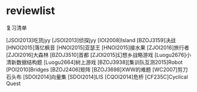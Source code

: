# reviewlist
复习清单

[JSOI2013]吃货jyy
[JSOI2013]侦探jyy
[IOI2008]Island
[BZOJ3159]决战
[HNOI2015]落忆枫音
[HNOI2015]亚瑟王
[HNOI2015]接水果
[ZJOI2016]旅行者
[ZJOI2016]大森林
[BZOJ3510]首都
[ZJOI2015]幻想乡战略游戏
[Luogu2676]小清新数据结构题
[Luogu2664]树上游戏
[BZOJ3938][集训队互测2015]Robot
[POI2010]Bridges
[BZOJ2406]矩阵
[BZOJ3698]XWW的难题
[WC2007]剪刀石头布
[SDOI2014]向量集
[SDOI2014]LIS
[CQOI2014]危桥
[CF235C]Cyclical Quest